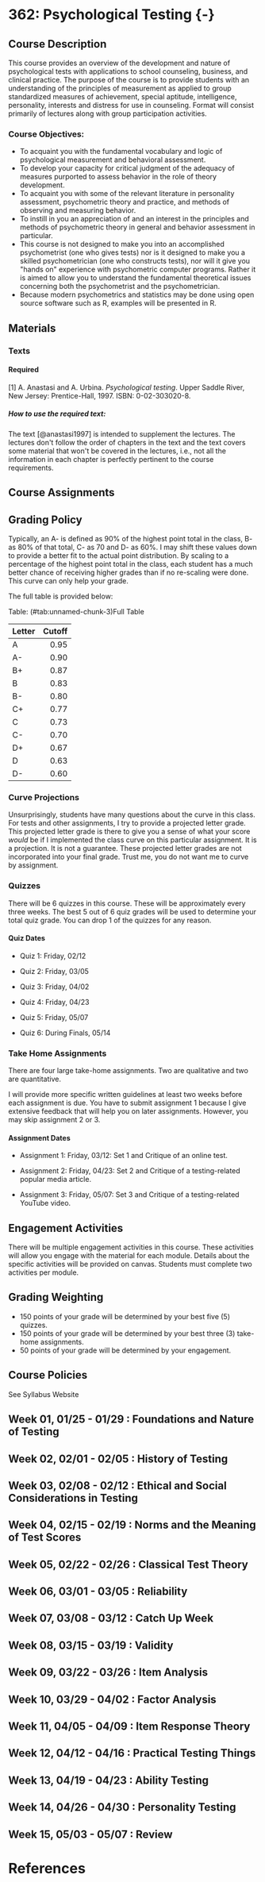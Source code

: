 # 362: Psychological Testing {-}



## Course Description

This course provides an overview of the development and nature of psychological tests with applications to school counseling, business, and clinical practice. The purpose of the course is to provide students with an understanding of the principles of measurement as applied to group standardized measures of achievement, special aptitude, intelligence, personality, interests and distress for use in counseling.  Format will consist primarily of lectures along with group participation activities. 


### Course Objectives:
- To acquaint you with the fundamental vocabulary and logic of psychological measurement and behavioral assessment.
- To develop your capacity for critical judgment of the adequacy of measures purported to assess behavior in the role of theory development.
- To acquaint you with some of the relevant literature in personality assessment, psychometric theory and practice, and methods of observing and measuring behavior.
- To instill in you an appreciation of and an interest in the principles and methods of psychometric theory in general and behavior assessment in particular.
- This course is not designed to make you into an accomplished psychometrist (one who gives tests) nor is it designed to make you a skilled psychometrician (one who constructs tests), nor will it give you "hands on" experience with psychometric computer programs. Rather it is aimed to allow you to understand the fundamental theoretical issues concerning both the psychometrist and the psychometrician.
- Because modern psychometrics and statistics may be done using open source software such as R, examples will be presented in R.

## Materials
### Texts
#### Required

[1] A. Anastasi and A. Urbina. _Psychological testing_. Upper Saddle
River, New Jersey: Prentice-Hall, 1997. ISBN: 0-02-303020-8.


##### How to use the required text:

The text [@anastasi1997] is intended to supplement the lectures. The lectures don't follow the order of chapters in the text and the text covers some material that won't be covered in the lectures, i.e., not all the information in each chapter is perfectly pertinent to the course requirements.


## Course Assignments 
## Grading Policy



Typically, an A- is defined as 90% of the highest point total in the class, B- as 80% of that total, C- as 70 and D- as 60%. 
I may shift these values down to provide a better fit to the actual point distribution. 
By scaling to a percentage of the highest point total in the class, each student has a much better chance of receiving higher grades than if no re-scaling were done. 
This curve can only help your grade. 

The full table is provided below:

Table: (\#tab:unnamed-chunk-3)Full Table

|Letter | Cutoff|
|:------|------:|
|A      |   0.95|
|A-     |   0.90|
|B+     |   0.87|
|B      |   0.83|
|B-     |   0.80|
|C+     |   0.77|
|C      |   0.73|
|C-     |   0.70|
|D+     |   0.67|
|D      |   0.63|
|D-     |   0.60|

### Curve Projections

Unsurprisingly, students have many questions about the curve in this class. For tests and other assignments, I try to provide a projected letter grade. 
This projected letter grade is there to give you a sense of what your score *would* be if I implemented the class curve on this particular assignment. 
It is a projection. It is not a guarantee. These projected letter grades are not incorporated into your final grade. 
Trust me, you do not want me to curve by assignment.



### Quizzes
There will be 6 quizzes in this course. These will be approximately every three weeks. The best 5 out of 6 quiz grades will be used to determine your total quiz grade.  You can drop 1 of the quizzes for any reason.


#### Quiz Dates

- Quiz 1: Friday, 02/12

- Quiz 2: Friday, 03/05

- Quiz 3: Friday, 04/02

- Quiz 4: Friday, 04/23

- Quiz 5: Friday, 05/07

- Quiz 6: During Finals, 05/14


### Take Home Assignments
There are four large take-home assignments. Two are qualitative and two are quantitative. 


I will provide more specific written guidelines at least two weeks before each assignment is due. You have to submit assignment 1 because I give extensive feedback that will help you on later assignments. However, you may skip assignment 2 or 3.


#### Assignment Dates

- Assignment 1: Friday, 03/12: Set 1 and Critique of an online test.

- Assignment 2: Friday, 04/23: Set 2 and Critique of a testing-related popular media article.

- Assignment 3: Friday, 05/07: Set 3 and Critique of a testing-related YouTube video.




## Engagement Activities

There will be multiple engagement activities in this course. These activities will allow you engage with the material for each module. Details about the specific activities will be provided on canvas. Students must complete two activities per module.



## Grading Weighting

- 150 points of your grade will be determined by your best five (5) quizzes.
- 150 points of your grade will be determined by your best three (3) take-home assignments.
- 50 points of your grade will be determined by your engagement.


## Course Policies


See Syllabus Website



## Week 01, 01/25 - 01/29 : Foundations and Nature of Testing
<!---
- Tuesday: Chapter 1
- Thursday: Chapter 2
-->
## Week 02, 02/01 - 02/05 : History of Testing
<!---
- Tuesday: Chapter 18
- Thursday: Chapter 18
-->
##  Week 03, 02/08 - 02/12 : Ethical and Social Considerations in Testing 
<!---
- Tuesday: Chapter 3 "Last day to add full-term class"
- Thursday: Chapter 3
-->
##  Week 04, 02/15 - 02/19 : Norms and the Meaning of Test Scores
<!---
- Tuesday: Chapter 4
- Thursday: Chapter 4
-->
##  Week 05, 02/22 - 02/26 : Classical Test Theory
<!---
- Tuesday: Chapter 5 + 6
- Thursday: Chapter 5 + 6 
-->
##  Week 06, 03/01 - 03/05 : Reliability
<!---
- Tuesday: Chapter 6  "Last day to drop full-term class"
- Thursday: Chapter 9 
-->
##  Week 07, 03/08 - 03/12 : Catch Up Week 
<!---
- Tuesday: Chapter 7 (Assignment 1 Due)
- Thursday: Chapter 7
-->
##  Week 08, 03/15 - 03/19 : Validity
<!---
- Tuesday: Review 
- Thursday: Exam 1
-->
##  Week 09, 03/22 - 03/26 : Item Analysis
<!---
- Tuesday: No class
- Thursday: No class 
-->
##  Week 10, 03/29 - 04/02 : Factor Analysis
<!---
- Tuesday: Selected readings
- Thursday: Chapter 10
-->
##  Week 11, 04/05 - 04/09 : Item Response Theory
<!---
- Monday: Last day to drop with a grade of "W"
- Tuesday: Chapter 11
- Thursday: Chapter 12
-->
##  Week 12, 04/12 - 04/16 : Practical Testing Things
<!---
- Tuesday: Chapter 13
- Thursday: Chapter 13 
-->
## Week 13, 04/19 - 04/23 : Ability Testing
<!---
- Tuesday: Chapter 14
- Thursday: Chapter 14 (Assignment 2 Due)
-->
##  Week 14, 04/26 - 04/30 : Personality Testing
<!---
- Tuesday: Chapter 15
- Thursday: Chapter 16
-->
##  Week 15, 05/03 - 05/07 : Review
<!---
- Tuesday: Supplemental reading
- Thursday: Supplemental reading

##  Week 16, 05/10 - 05/14 : Other Assessment Techniques 

- Tuesday: Review

## Final Exam 

- TBD
-->
# References
